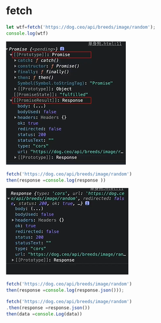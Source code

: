 # fetch

```js
let wtf=fetch('https://dog.ceo/api/breeds/image/random');
console.log(wtf)
```

![image-20220517121208614](img/image-20220517121208614.png)

```js
fetch('https://dog.ceo/api/breeds/image/random')
then(response =console.log(response ))
```

![image-20220517121314499](img/image-20220517121314499.png)

```js
fetch('https://dog.ceo/api/breeds/image/random')
then(response =console.log(response.json()));
```

```js
fetch('https://dog.ceo/api/breeds/image/random')
.then(response =response.json())
then(data =console.Log(data))
```


